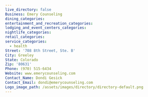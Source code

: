 ```yaml
---
live_directory: false
Business: Emery Counseling
dining_categories:
entertainment_and_recreation_categories:
lodging_and_event_centers_categories:
nightlife_categories:
retail_categories:
service_categories:
  - health
Street: '708 8th Street, Ste. B'
City: Greeley
State: Colorado
Zip: '80631'
Phone: (970) 515-6434
Website: www.emerycounseling.com
Contact_Name: Dondi Gesick
Contact_Email: dondi@emerycounseling.com
Logo_image_path: /assets/images/directory/directory-default.png
---
```



